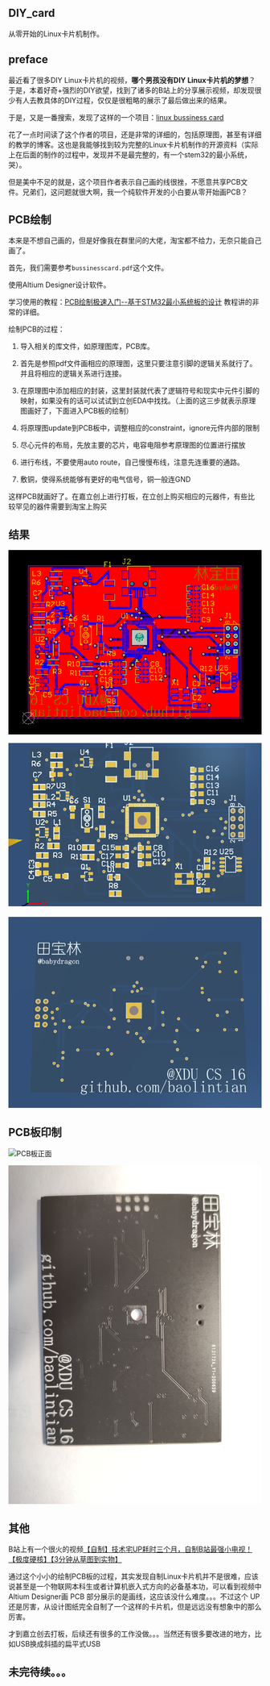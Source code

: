 ## DIY_card

从零开始的Linux卡片机制作。



## preface

最近看了很多DIY Linux卡片机的视频，__哪个男孩没有DIY Linux卡片机的梦想__？于是，本着好奇+强烈的DIY欲望，找到了诸多的B站上的分享展示视频，却发现很少有人去教具体的DIY过程，仅仅是很粗略的展示了最后做出来的结果。

于是，又是一番搜索，发现了这样的一个项目：[linux bussiness card](https://github.com/thirtythreeforty/businesscard-linux)

花了一点时间读了这个作者的项目，还是非常的详细的，包括原理图，甚至有详细的教学的博客。这也是我能够找到较为完整的Linux卡片机制作的开源资料（实际上在后面的制作的过程中，发现并不是最完整的，有一个stem32的最小系统，哭）。

但是美中不足的就是，这个项目作者表示自己画的线很挫，不愿意共享PCB文件。兄弟们，这问题就很大啊，我一个纯软件开发的小白要从零开始画PCB？



## PCB绘制

本来是不想自己画的，但是好像我在群里问的大佬，淘宝都不给力，无奈只能自己画了。

首先，我们需要参考`bussinesscard.pdf`这个文件。

使用Altium Designer设计软件。

学习使用的教程：[PCB绘制极速入门--基于STM32最小系统板的设计](https://www.bilibili.com/video/BV1xE411T75E) 教程讲的非常的详细。

绘制PCB的过程：

1. 导入相关的库文件，如原理图库，PCB库。

2. 首先是参照pdf文件画相应的原理图，这里只要注意引脚的逻辑关系就行了。并且将相应的逻辑关系进行连接。

3. 在原理图中添加相应的封装，这里封装就代表了逻辑符号和现实中元件引脚的映射，如果没有的话可以试试到立创EDA中找找。（上面的这三步就表示原理图画好了，下面进入PCB板的绘制）
4. 将原理图update到PCB板中，调整相应的constraint，ignore元件内部的限制
5. 尽心元件的布局，先放主要的芯片，电容电阻参考原理图的位置进行摆放
6. 进行布线，不要使用auto route，自己慢慢布线，注意先连重要的通路。
7. 敷铜，使得系统能够有更好的电气信号，铜一般连GND

这样PCB就画好了。在嘉立创上进行打板，在立创上购买相应的元器件，有些比较罕见的器件需要到淘宝上购买



## 结果

![](./fig/PCB_top.png)

![](./fig/PCB_3D_A.png)



![](./fig/PCB_3D_B.png)

## PCB板印制

![PCB板正面](./fig/PCB_material_A.jpg)

![PCB板背面](./fig/PCB_material_B.jpg)



## 其他

B站上有一个很火的视频[【自制】技术宅UP耗时三个月，自制B站最强小电视！【极度硬核】【3分钟从草图到实物】](https://www.bilibili.com/video/BV1jE41137eu) 

通过这个小小的绘制PCB板的过程，其实发现自制Linux卡片机并不是很难，应该说甚至是一个物联网本科生或者计算机嵌入式方向的必备基本功，可以看到视频中Altium Designer画 PCB 部分展示的是画线，这应该没什么难度。。。不过这个 UP 还是厉害，从设计图纸完全自制了一个这样的卡片机，但是远远没有想象中的那么厉害。



才到嘉立创去打板，后续还有很多的工作没做。。。当然还有很多要改进的地方，比如USB换成斜插的扁平式USB

## 未完待续。。。

